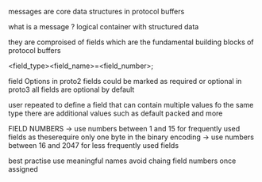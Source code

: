 
messages are core data structures in protocol buffers

what is a message ?
logical container with structured data

they are comproised of fields which are the fundamental building blocks of protocol buffers

<field_type><field_name>=<field_number>;

field Options
in proto2 fields could be marked as required or optional  in proto3 all fields are optional by default

user repeated to define a field that can contain multiple values fo the same type
there are additional values such as default packed and more

FIELD NUMBERS 
-> use numbers between 1 and 15 for frequently used fields as theserequire only one byte in the binary encoding
-> use numbers between 16 and 2047 for less frequently used fields


best practise
use meaningful names
avoid chaing field numbers once assigned

